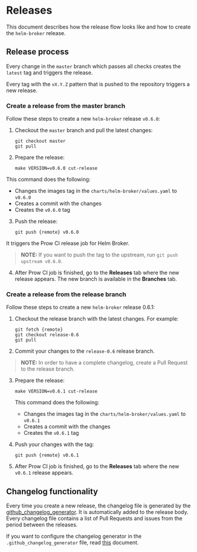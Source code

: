 # Releases

This document describes how the release flow looks like and how to create the `helm-broker` release.

## Release process

Every change in the `master` branch which passes all checks creates the `latest` tag and triggers the release.

Every tag with the `vX.Y.Z` pattern that is pushed to the repository triggers a new release.

### Create a release from the master branch

Follow these steps to create a new `helm-broker` release `v0.6.0`:

1. Checkout the `master` branch and pull the latest changes:

    ```
    git checkout master
    git pull
    ```
2. Prepare the release:

    ```
    make VERSION=v0.6.0 cut-release
    ```
This command does the following:
  - Changes the images tag in the `charts/helm-broker/values.yaml` to `v0.6.0`
  - Creates a commit with the changes
  - Creates the `v0.6.0` tag

3. Push the release:

    ```
    git push {remote} v0.6.0
    ```

It triggers the Prow CI release job for Helm Broker.

> **NOTE:** If you want to push the tag to the upstream, run `git push upstream v0.6.0`.

4. After Prow CI job is finished, go to the **Releases** tab where the new release appears. The new branch is available in the **Branches** tab.


### Create a release from the release branch

Follow these steps to create a new `helm-broker` release 0.6.1:

1. Checkout the release branch with the latest changes. For example:

    ```
    git fetch {remote}
    git checkout release-0.6
    git pull
    ```

2. Commit your changes to the `release-0.6` release branch.
>**NOTE:** In order to have a complete changelog, create a Pull Request to the release branch.

3. Prepare the release:

    ```
    make VERSION=v0.6.1 cut-release
    ```
    This command does the following:
      - Changes the images tag in the `charts/helm-broker/values.yaml` to `v0.6.1`
      - Creates a commit with the changes
      - Creates the `v0.6.1` tag 

4. Push your changes with the tag:

    ```
    git push {remote} v0.6.1
    ```

5. After Prow CI job is finished, go to the **Releases** tab where the new `v0.6.1` release appears.


## Changelog functionality

Every time you create a new release, the changelog file is generated by the [github_changelog_generator](https://github.com/skywinder/Github-Changelog-Generator). It is automatically added to the release body.
Every changelog file contains a list of Pull Requests and issues from the period between the releases.

If you want to configure the changelog generator in the `.github_changelog_generator` file, read [this](https://github.com/github-changelog-generator/github-changelog-generator#params-file) document.

